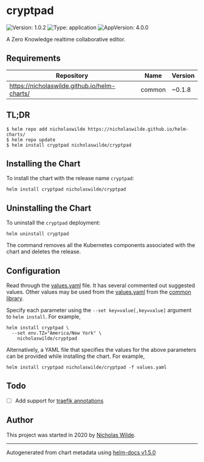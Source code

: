 # cryptpad

![Version: 1.0.2](https://img.shields.io/badge/Version-1.0.2-informational?style=flat-square) ![Type: application](https://img.shields.io/badge/Type-application-informational?style=flat-square) ![AppVersion: 4.0.0](https://img.shields.io/badge/AppVersion-4.0.0-informational?style=flat-square)

A Zero Knowledge realtime collaborative editor.

## Requirements

| Repository | Name | Version |
|------------|------|---------|
| https://nicholaswilde.github.io/helm-charts/ | common | ~0.1.8 |

## TL;DR
```console
$ helm repo add nicholaswilde https://nicholaswilde.github.io/helm-charts/
$ helm repo update
$ helm install cryptpad nicholaswilde/cryptpad
```

## Installing the Chart
To install the chart with the release name `cryptpad`:
```console
helm install cryptpad nicholaswilde/cryptpad
```

## Uninstalling the Chart
To uninstall the `cryptpad` deployment:
```console
helm uninstall cryptpad
```
The command removes all the Kubernetes components associated with the chart and deletes the release.

## Configuration

Read through the [values.yaml](./values.yaml) file. It has several commented out suggested values.
Other values may be used from the [values.yaml](../common/values.yaml) from the [common library](../common).

Specify each parameter using the `--set key=value[,key=value]` argument to `helm install`. For example,
```console
helm install cryptpad \
  --set env.TZ="America/New York" \
    nicholaswilde/cryptpad
```

Alternatively, a YAML file that specifies the values for the above parameters can be provided while installing the chart.
For example,
```console
helm install cryptpad nicholaswilde/cryptpad -f values.yaml
```

## Todo
- [ ] Add support for [traefik annotations](https://github.com/xwiki-labs/cryptpad-docker/blob/master/traefik2.yml)

## Author
This project was started in 2020 by [Nicholas Wilde](https://github.com/nicholaswilde).

----------------------------------------------
Autogenerated from chart metadata using [helm-docs v1.5.0](https://github.com/norwoodj/helm-docs/releases/v1.5.0)
